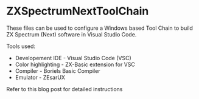 # ZXSpectrumNextToolChain

These files can be used to configure a Windows based Tool Chain to build ZX Spectrum (Next) software in Visual Studio Code.

Tools used:
- Developement IDE - Visual Studio Code (VSC)
- Color highlighting - ZX-Basic extension for VSC
- Compiler - Boriels Basic Compiler
- Emulator - ZEsarUX 
  
 Refer to this blog post for detailed instructions
